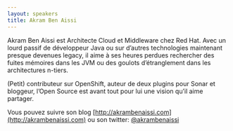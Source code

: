 ```yaml
---
layout: speakers
title: Akram Ben Aissi
---
```

Akram Ben Aissi est Architecte Cloud et Middleware chez Red Hat. Avec un lourd passif de développeur Java ou sur d’autres technologies maintenant presque devenues legacy, il aime à ses heures perdues rechercher des fuites mémoires dans les JVM ou des goulots d’étranglement dans les architectures n-tiers.

(Petit) contributeur sur OpenShift, auteur de deux plugins pour Sonar et bloggeur, l’Open Source est avant tout pour lui une vision qu’il aime partager.

Vous pouvez suivre son blog [http://akrambenaissi.com](http://akrambenaissi.com) ou son twitter: [@akrambenaissi](http://twitter.com/akrambenaissi)
